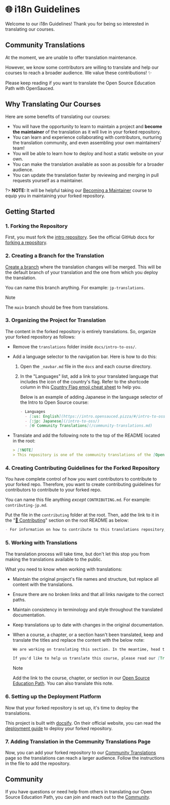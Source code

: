 # 🌐 i18n Guidelines

Welcome to our i18n Guidelines! Thank you for being so interested in translating our courses.

## Community Translations

At the moment, we are unable to offer translation maintenance.

However, we know some contributors are willing to translate and help our courses to reach a broader audience. We value these contributions! ✨

Please keep reading if you want to translate the Open Source Education Path with OpenSauced.

## Why Translating Our Courses

Here are some benefits of translating our courses:

- You will have the opportunity to learn to maintain a project and **become the maintainer** of the translation as it will live in your forked repository.
- You can learn and experience collaborating with contributors, nurturing the translation community, and even assembling your own maintainers' team!
- You will be able to learn how to deploy and host a static website on your own.
- You can make the translation available as soon as possible for a broader audience.
- You can update the translation faster by reviewing and merging in pull requests yourself as a maintainer.

?> **NOTE:** It will be helpful taking our [Becoming a Maintainer](../docs/becoming-a-maintainer/README.md) course to equip you in maintaining your forked repository.

## Getting Started

### 1. Forking the Repository

First, you must fork the [intro repository](https://github.com/open-sauced/intro). See the official GitHub docs for [forking a repository](https://docs.github.com/en/pull-requests/collaborating-with-pull-requests/working-with-forks/fork-a-repo#forking-a-repository).

### 2. Creating a Branch for the Translation

[Create a branch](https://www.shellhacks.com/git-create-new-branch-and-checkout/) where the translation changes will be merged. This will be the default branch of your translation and the one from which you deploy the translation.

You can name this branch anything. For example: `jp-translations`.

> [!NOTE]
> The `main` branch should be free from translations.

### 3. Organizing the Project for Translation

The content in the forked repository is entirely translations. So, organize your forked repository as follows:

- Remove the `translations` folder inside `docs/intro-to-oss/`.
- Add a language selector to the navigation bar. Here is how to do this:

  1. Open the `_navbar.md` file in the `docs` and each course directory.
  2. In the "Languages" list, add a link to your translated language that includes the icon of the country's flag. Refer to the shortcode column in this [Country Flag emoji cheat sheet](https://github.com/ikatyang/emoji-cheat-sheet#country-flag) to help you.

     Below is an example of adding Japanese in the language selector of the Intro to Open Source course:

     ```markdown
     - Languages
       - [:us: English](https://intro.opensauced.pizza/#/intro-to-oss/README)
       - [:jp: Japanese](/intro-to-oss/)
       - [🌐 Community Translations](/community-translations.md)
     ```

- Translate and add the following note to the top of the README located in the root:

  ```markdown
  > [!NOTE]
  > This repository is one of the community translations of the [Open Source Education Path with OpenSauced](https://intro.opensauced.pizza/#/README).
  ```

### 4. Creating Contributing Guidelines for the Forked Repository

You have complete control of how you want contributors to contribute to your forked repo. Therefore, you want to create contributing guidelines for contributors to contribute to your forked repo.

You can name this file anything _except_ `CONTRIBUTING.md`. For example: `contributing-jp.md`.

Put the file in the `contributing` folder at the root. Then, add the link to it in the "[🤝 Contributing](../README.md#-contributing)" section on the root README as below:

```markdown
- For information on how to contribute to this translations repository, check out our [Translations Contributing Guidelines](LINK-TO-YOUR-FORKED-REPOSITORY-CONTRIBUTING-FILE).
```

### 5. Working with Translations

The translation process will take time, but don't let this stop you from making the translations available to the public.

What you need to know when working with translations:

- Maintain the original project's file names and structure, but replace all content with the translations.
- Ensure there are no broken links and that all links navigate to the correct paths.
- Maintain consistency in terminology and style throughout the translated documentation.
- Keep translations up to date with changes in the original documentation.
- When a course, a chapter, or a section hasn't been translated, keep and translate the titles and replace the content with the below note:

  ```markdown
  We are working on translating this section. In the meantime, head to the [SECTION-TITLE](LINK-TO-THE-SECTION-ON-OPENSAUCED-COURSE) at OpenSauced.

  If you'd like to help us translate this course, please read our [Translations Contributing Guidelines](LINK-TO-YOUR-CONTRIBUTING-FILE).
  ```

  > [!NOTE]
  > Add the link to the course, chapter, or section in our [Open Source Education Path](https://intro.opensauced.pizza/#/). You can also translate this note.

### 6. Setting up the Deployment Platform

Now that your forked repository is set up, it's time to deploy the translations.

This project is built with [docsify](https://docsify.js.org/). On their official website, you can read the [deployment guide](https://docsify.js.org/#/deploy) to deploy your forked repository.

### 7. Adding Translation in the Community Translations Page

Now, you can add your forked repository to our [Community Translations](community-translations.md) page so the translations can reach a larger audience. Follow the instructions in the file to add the repository.

## Community

If you have questions or need help from others in translating our Open Source Education Path, you can join and reach out to the [Community](https://github.com/open-sauced/intro/discussions).
